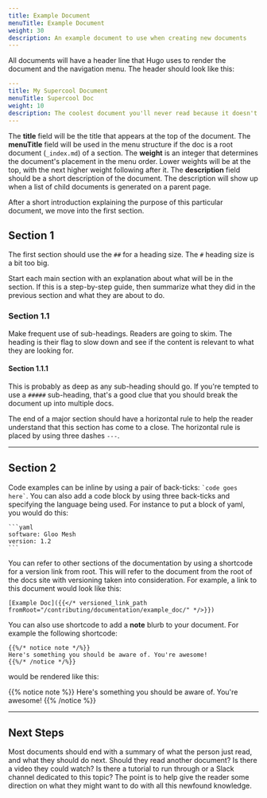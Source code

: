 ```yaml
---
title: Example Document
menuTitle: Example Document
weight: 30
description: An example document to use when creating new documents
---
```


All documents will have a header line that Hugo uses to render the document and the navigation menu. The header should look like this:

```yaml
---
title: My Supercool Document
menuTitle: Supercool Doc
weight: 10
description: The coolest document you'll never read because it doesn't really exist.
---
```

The **title** field will be the title that appears at the top of the document. The **menuTitle** field will be used in the menu structure if the doc is a root document (`_index.md`) of a section. The **weight** is an integer that determines the document's placement in the menu order. Lower weights will be at the top, with the next higher weight following after it. The **description** field should be a short description of the document. The description will show up when a list of child documents is generated on a parent page.

After a short introduction explaining the purpose of this particular document, we move into the first section.

## Section 1

The first section should use the `##` for a heading size. The `#` heading size is a bit too big.

Start each main section with an explanation about what will be in the section. If this is a step-by-step guide, then summarize what they did in the previous section and what they are about to do.

### Section 1.1

Make frequent use of sub-headings. Readers are going to skim. The heading is their flag to slow down and see if the content is relevant to what they are looking for.

#### Section 1.1.1

This is probably as deep as any sub-heading should go. If you're tempted to use a `#####` sub-heading, that's a good clue that you should break the document up into multiple docs.

The end of a major section should have a horizontal rule to help the reader understand that this section has come to a close.  The horizontal rule is placed by using three dashes `---`.

---

## Section 2

Code examples can be inline by using a pair of back-ticks: `` `code goes here` ``. You can also add a code block by using three back-ticks and specifying the language being used. For instance to put a block of yaml, you would do this:

````
```yaml
software: Gloo Mesh
version: 1.2
```
````

You can refer to other sections of the documentation by using a shortcode for a version link from root. This will refer to the document from the root of the docs site with versioning taken into consideration. For example, a link to this document would look like this:

```
[Example Doc]({{</* versioned_link_path fromRoot="/contributing/documentation/example_doc/" */>}})
```

You can also use shortcode to add a **note** blurb to your document. For example the following shortcode:

```
{{%/* notice note */%}}
Here's something you should be aware of. You're awesome!
{{%/* /notice */%}}
```

would be rendered like this:

{{% notice note %}}
Here's something you should be aware of. You're awesome!
{{% /notice %}}

---

## Next Steps

Most documents should end with a summary of what the person just read, and what they should do next. Should they read another document? Is there a video they could watch? Is there a tutorial to run through or a Slack channel dedicated to this topic? The point is to help give the reader some direction on what they might want to do with all this newfound knowledge.
